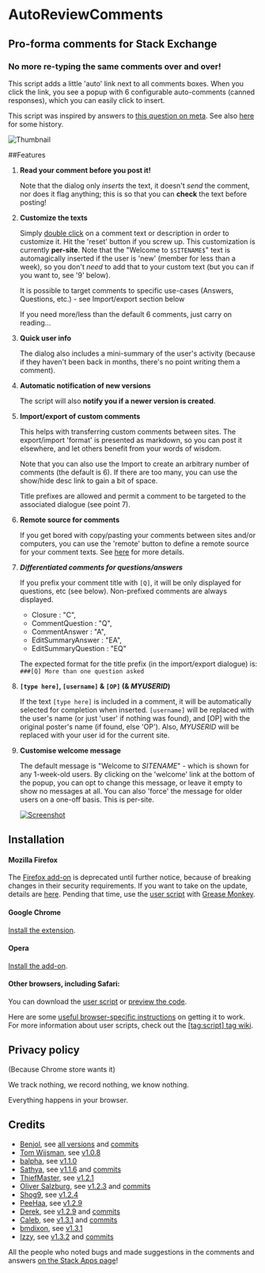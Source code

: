 # AutoReviewComments
## Pro-forma comments for Stack Exchange

### No more re-typing the same comments over and over!

This script adds a little 'auto' link next to all comments boxes. When you click the link, you see a popup with 6 configurable auto-comments (canned responses), which you can easily click to insert.

This script was inspired by answers to [this question on meta][1]. See also [here][2] for some history.

![Thumbnail][3]

##Features

1. **Read your comment before you post it!**

    Note that the dialog only *inserts* the text, it doesn't *send* the comment, nor does it flag anything; this is so that you can **check** the text before posting!

1. **Customize the texts**

    Simply [double click][4] on a comment text or description in order to customize it. Hit the 'reset' button if you screw up. This customization is currently **per-site**. Note that the "Welcome to `$SITENAME$`" text is automagically inserted if the user is 'new' (member for less than a week), so you don't *need* to add that to your custom text (but you can if you want to, see '9' below). 
    
    It is possible to target comments to specific use-cases (Answers, Questions, etc.) - see Import/export section below

    If you need more/less than the default 6 comments, just carry on reading...

1. **Quick user info**

    The dialog also includes a mini-summary of the user's activity (because if they haven't been back in months, there's no point writing them a comment).

1. **Automatic notification of new versions**

    The script will also **notify you if a newer version is created**.

1. **Import/export of custom comments**

    This helps with transferring custom comments between sites. The export/import 'format' is presented as markdown, so you can post it elsewhere, and let others benefit from your words of wisdom.

    Note that you can also use the Import to create an arbitrary number of comments (the default is 6). If there are too many, you can use the show/hide desc link to gain a bit of space.
    
    Title prefixes are allowed and permit a comment to be targeted to the associated dialogue (see point 7).     

1. **Remote source for comments**

    If you get bored with copy/pasting your comments between sites and/or computers, you can use the 'remote' button to define a remote source for your comment texts. See [here][5] for more details.

1. ***Differentiated comments for questions/answers***

    If you prefix your comment title with `[Q]`, it will be only displayed for questions, etc (see below). Non-prefixed comments are always displayed.

    - Closure : "C",
    - CommentQuestion : "Q",
    - CommentAnswer : "A",
    - EditSummaryAnswer : "EA",
    - EditSummaryQuestion : "EQ"
      
    The expected format for the title prefix (in the import/export dialogue) is: `###[Q] More than one question asked`

1. **`[type here]`, `[username]` & `[OP]` (& $MYUSERID$)**

    If the text `[type here]` is included in a comment, it will be automatically selected for completion when inserted. `[username]` will be replaced with the user's name (or just 'user' if nothing was found), and [OP] with the original poster's name (if found, else 'OP'). Also, $MYUSERID$ will be replaced with your user id for the current site.

1. **Customise welcome message**

    The default message is "Welcome to $SITENAME$" - which is shown for any 1-week-old users. By clicking on the 'welcome' link at the bottom of the popup, you can opt to change this message, or leave it empty to show no messages at all. You can also 'force' the message for older users on a one-off basis. This is per-site.

    [![Screenshot][6]][6]

## Installation

#### Mozilla Firefox

The [Firefox add-on][7] is deprecated until further notice, because of breaking changes in their security requirements. If you want to take on the update, details are [here][8]. Pending that time, use the [user script][9] with [Grease Monkey][10].

#### Google Chrome

[Install the extension][11].

#### Opera

[Install the add-on][12].

#### Other browsers, including Safari:

You can download the [user script][9] or [preview the code][13].

Here are some [useful browser-specific instructions][14] on getting it to work. For more information about user scripts, check out the [[tag:script] tag wiki][14].

## Privacy policy
(Because Chrome store wants it)

We track nothing, we record nothing, we know nothing.

Everything happens in your browser.

## Credits

* [Benjol][15], see [all versions][16] and [commits][17]
* [Tom Wijsman][18], see [v1.0.8][19]
* [balpha][20], see [v1.1.0][21]
* [Sathya][22], see [v1.1.6][23] and [commits][24]
* [ThiefMaster][25], see [v1.2.1][26]
* [Oliver Salzburg][27], see [v1.2.3][28] and [commits][29]
* [Shog9][30], see [v1.2.4][31]
* [PeeHaa][32], see [v1.2.9][33]
* [Derek][34], see [v1.2.9][35] and [commits][36]
* [Caleb][37], see [v1.3.1][35] and [commits][38]
* [bmdixon][39], see [v1.3.1][35]
* [Izzy][40], see [v1.3.2][41] and [commits][42]

All the people who noted bugs and made suggestions in the comments and answers [on the Stack Apps page][43]!


  [1]: http://meta.stackoverflow.com/questions/74194/how-to-review-can-we-agree-on-a-review-policy
  [2]: http://stackapps.com/questions/2116/autoreviewcomments-pro-forma-comments-for-se
  [3]: http://i.stack.imgur.com/L3Cqp.png
  [4]: http://stackapps.com/questions/2116/pro-forma-comments-for-review-educating-users-before-flagging/2134#2134
  [5]: http://stackapps.com/a/3281/876
  [6]: http://i.stack.imgur.com/GjOkQm.png
  [7]: https://addons.mozilla.org/en-US/firefox/addon/se-autoreviewcomments
  [8]: https://developer.mozilla.org/en-US/Add-ons/SDK/Tools/cfx_to_jpm
  [9]: https://github.com/Benjol/SE-AutoReviewComments/raw/master/dist/autoreviewcomments.user.js
  [10]: https://addons.mozilla.org/en-GB/firefox/addon/greasemonkey/
  [11]: https://chrome.google.com/webstore/detail/autoreviewcomments/bcfoamnigomkoaaiceppbbdlembpeejc
  [12]: https://addons.opera.com/en/extensions/details/se-autoreviewcomments/
  [13]: https://github.com/Benjol/SE-AutoReviewComments/blob/master/dist/autoreviewcomments.user.js
  [14]: http://stackapps.com/tags/script/info
  [15]: http://stackexchange.com/users/6711/benjol
  [16]: https://github.com/Benjol/SE-AutoReviewComments/releases
  [17]: https://github.com/Benjol/SE-AutoReviewComments/commits?author=Benjol
  [18]: http://stackexchange.com/users/19908/tom-wijsman
  [19]: https://github.com/Benjol/SE-AutoReviewComments/releases/tag/v1.0.8
  [20]: http://stackexchange.com/users/40051/balpha
  [21]: https://github.com/Benjol/SE-AutoReviewComments/releases/tag/v1.1.0
  [22]: http://stackexchange.com/users/33230/sathya
  [23]: https://github.com/Benjol/SE-AutoReviewComments/releases/tag/v1.0.6
  [24]: https://github.com/Benjol/SE-AutoReviewComments/commits?author=SathyaBhat
  [25]: http://stackexchange.com/users/113304/thiefmaster
  [26]: https://github.com/Benjol/SE-AutoReviewComments/releases/tag/v1.2.1
  [27]: http://stackexchange.com/users/95447/oliver-salzburg
  [28]: https://github.com/Benjol/SE-AutoReviewComments/releases/tag/v1.2.3
  [29]: https://github.com/Benjol/SE-AutoReviewComments/commits?author=oliversalzburg
  [30]: http://stackexchange.com/users/620/shog9
  [31]: https://github.com/Benjol/SE-AutoReviewComments/releases/tag/v1.2.4
  [32]: http://stackexchange.com/users/239224/peehaa
  [33]: https://github.com/Benjol/SE-AutoReviewComments/releases/tag/v1.2.9
  [34]: http://stackexchange.com/users/106573/derek
  [35]: https://github.com/Benjol/SE-AutoReviewComments/releases/tag/v1.3.1
  [36]: https://github.com/Benjol/SE-AutoReviewComments/commits?author=derek1906
  [37]: http://stackexchange.com/users/120635/caleb
  [38]: https://github.com/Benjol/SE-AutoReviewComments/commits?author=alerque
  [39]: http://stackexchange.com/users/412603/bmdixon
  [40]: http://stackexchange.com/users/1540386/izzy
  [41]: https://github.com/Benjol/SE-AutoReviewComments/releases/tag/v1.3.2
  [42]: https://github.com/Benjol/SE-AutoReviewComments/commits?author=IzzySoft
  [43]: http://stackapps.com/q/2116